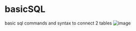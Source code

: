 # basicSQL
basic sql commands and syntax to connect 2 tables
![image](https://user-images.githubusercontent.com/73265655/189552056-4de99502-7dae-4241-9d5f-5f8587edcdc5.png)
